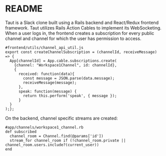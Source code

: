 # README

Taut is a Slack clone built using a Rails backend and React/Redux frontend framework.
Taut utilizes Rails Action Cables to implement its WebSocketing.
When a user logs in, the frontend creates a subscription for every public channel and channel for which the user has permission to access.
```
#frontend/utils/channel_api_util.js
export const createChannelSubscription = (channelId, receiveMessage) => {
  App[channelId] = App.cable.subscriptions.create(
    {channel: "Workspace1Channel", id: channelId},
    {
      received: function(data){
        const message = JSON.parse(data.message);
        receiveMessage(message);
      },
      speak: function(message) {
        return this.perform('speak', { message });
      }
  }
);};
```

On the backend, channel specific streams are created:
```
#app/channels/workspace1_channel.rb
def subscribed
  channel_room = Channel.find(@params['id'])
  stream_for channel_room if (!channel_room.private || channel_room.users.include?(current_user))
end
```
